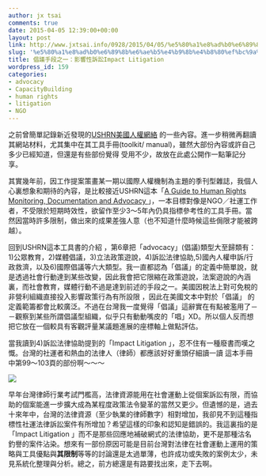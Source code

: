 ```yaml
---
author: jx tsai
comments: true
date: 2015-04-05 12:39:00+00:00
layout: post
link: http://www.jxtsai.info/0928/2015/04/05/%e5%80%a1%e8%ad%b0%e6%89%8b%e6%ae%b5%e4%b9%8b%e4%b8%80%ef%bc%9a%e5%bd%b1%e9%9f%bf%e6%80%a7%e8%a8%b4%e8%a8%9fimpact-litigation/
slug: '%e5%80%a1%e8%ad%b0%e6%89%8b%e6%ae%b5%e4%b9%8b%e4%b8%80%ef%bc%9a%e5%bd%b1%e9%9f%bf%e6%80%a7%e8%a8%b4%e8%a8%9fimpact-litigation'
title: 倡議手段之一：影響性訴訟Impact Litigation
wordpress_id: 159
categories:
- advocacy
- CapacityBuilding
- human rights
- litigation
- NGO
---
```


之前曾簡單記錄新近發現的[USHRN美國人權網絡](http://www.jxtsai.info/blog/?p=1368) 的一些內容。進一步稍微再翻讀其網站材料，尤其集中在其工具手冊(toolkit/ manual)，雖然大部份內容或許自己多少已經知道，但還是有些部份覺得 受用不少，故放在此處公開作一點筆記分享。  
  
其實幾年前，因工作提案策畫某一期以國際人權機制為主題的季刊型雜誌，我個人心裏想象和期待的內容，是比較接近USHRN這本「[A Guide to Human Rights Monitoring, Documentation and Advocacy ](http://www.ushrnetwork.org/resources-media/guide-human-rights-monitoring-documentation-advocacy)」，一本目標對像是NGO／社運工作者，不受限於短期時效性，欲留作至少3～5年內仍具指標參考性的工具手冊。當然因當時許多限制，做出來的成果差強人意（也不知道什麼時候這些侷限才能被跨越）。  
  
回到USHRN這本工具書的介紹 ，第6章把「advocacy」(倡議)類型大至歸類有：1)公眾教育，2)媒體倡議，3)立法政策遊說，4)訴訟法律協助,5)國內人權申訴/行政救濟，以及6)國際倡議等六大類型。我一直都認為「倡議」的定義中簡單說，就是透過社會行動達到某些改變，因此我會把它限縮在政策遊說，法案遊說的內涵裏，而社會教育，媒體行動不過是達到前述的手段之一。美國因稅法上對可免稅的非營利組織直接投入影響政策行為有所設限 ，因此在美國文本中對於「倡議」 的定義範籌都會比較廣泛。不過在台灣我一度覺得「倡議」這辭實在有點被濫用了－－觀察到某些所謂倡議型組織，似乎只有動動嘴皮的「唱」XD。所以個人反而想把它放在一個較具有客觀評量某議題進展的座標軸上做點評估。  
  
當我讀到4)訴訟法律協助提到的「Impact Litigation 」，忍不住有一種廢書而嘆之慨。台灣的社運者和熱血的法律人（律師）都應該好好重頭仔細讀一讀 這本手冊中第99～103頁的部份啊～～～  
  
![](https://media.salon.com/2013/07/0122-Roe-wade-Abortion-Anniversary_full_6001.jpg)  
  
早年台灣律師行業考試門檻高，法律資源能用在社會運動上從個案訴訟有限，而協助的個案能進一步擴大成為某程度政策法令變革的當然又更少。但遺憾的是，過去十來年中，台灣的法律資源（至少執業的律師數字）相對增加，我卻見不到這種指標性社運法律訴訟案件有所增加？希望這樣的印象和認知是錯誤的。我這裏指的是「Impact Litigation 」而不是那些回應地補破網式的法律協助，更不是那種沽名釣譽的案件沾染。想來有一部份原因可能是目前台灣對法律在社會運動上運用的策略與工具優點與**其限制**等等的討論還是太過單薄，也許成功或失敗的案例太少，未見系統化整理與分析。總之，前方總還是有路要找出來，走下去啊。  

